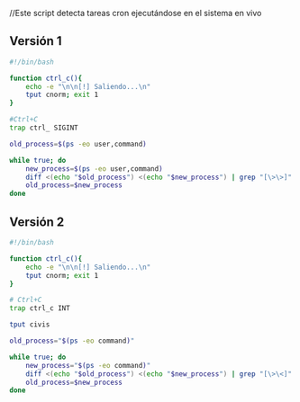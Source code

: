 //Este script detecta tareas cron ejecutándose en el sistema en vivo 

## Versión 1

```bash
#!/bin/bash

function ctrl_c(){
	echo -e "\n\n[!] Saliendo...\n"
	tput cnorm; exit 1
}

#Ctrl+C
trap ctrl_ SIGINT

old_process=$(ps -eo user,command)

while true; do
	new_process=$(ps -eo user,command)
	diff <(echo "$old_process") <(echo "$new_process") | grep "[\>\>]" | grep -vE "command|kworker|procmon"
	old_process=$new_process
done
```
## Versión 2

```bash
#!/bin/bash

function ctrl_c(){
	echo -e "\n\n[!] Saliendo...\n"
	tput cnorm; exit 1
}

# Ctrl+C 
trap ctrl_c INT

tput civis

old_process="$(ps -eo command)"

while true; do
	new_process="$(ps -eo command)"
	diff <(echo "$old_process") <(echo "$new_process") | grep "[\>\<]" | grep -vE "command|procmon|kworker"
	old_process=$new_process
done
```
